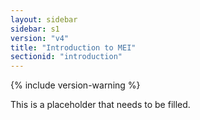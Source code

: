 ```yaml
---
layout: sidebar
sidebar: s1
version: "v4"
title: "Introduction to MEI"
sectionid: "introduction"
---
```


{% include version-warning %}

This is a placeholder that needs to be filled.
